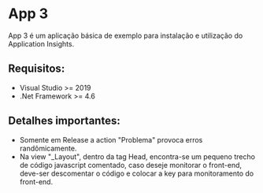 # App 3
App 3 é um aplicação básica de exemplo para instalação e utilização do Application Insights.
<br />

## Requisitos:
* Visual Studio >= 2019
* .Net Framework >= 4.6

## Detalhes importantes:
* Somente em Release a action "Problema" provoca erros randômicamente.
* Na view "_Layout", dentro da tag Head, encontra-se um pequeno trecho de código javascript comentado, caso deseje monitorar o front-end, deve-ser descomentar o código e colocar a key para monitoramento do front-end.
